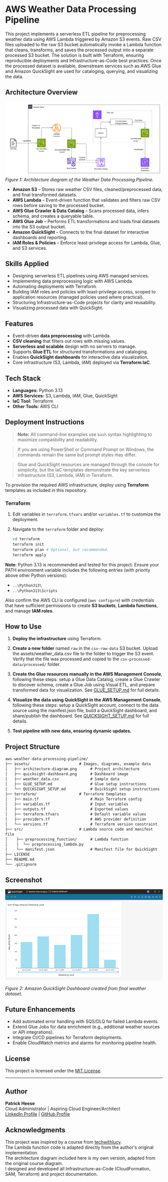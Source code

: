 # AWS Weather Data Processing Pipeline
This project implements a serverless ETL pipeline for preprocessing weather data using AWS Lambda triggered by Amazon S3 events. Raw CSV files uploaded to the raw S3 bucket automatically invoke a Lambda function that cleans, transforms, and saves the processed output into a separate processed S3 bucket. The solution is built with Terraform, ensuring reproducible deployments and Infrastructure-as-Code best practices. Once the processed dataset is available, downstream services such as AWS Glue and Amazon QuickSight are used for cataloging, querying, and visualizing the data.

## Architecture Overview
![Architecture Diagram](assets/architecture-diagram.png)  
*Figure 1: Architecture diagram of the Weather Data Processing Pipeline.*

- **Amazon S3** – Stores raw weather CSV files, cleaned/preprocessed data, and final transformed datasets.  
- **AWS Lambda** – Event-driven function that validates and filters raw CSV rows before saving to the processed bucket.  
- **AWS Glue Crawler & Data Catalog** – Scans processed data, infers schema, and creates a queryable table.  
- **AWS Glue Job** – Performs ETL transformations and loads final datasets into the S3 output bucket.  
- **Amazon QuickSight** – Connects to the final dataset for interactive dashboards and reporting.  
- **IAM Roles & Policies** – Enforce least-privilege access for Lambda, Glue, and S3 services.  

## Skills Applied
- Designing serverless ETL pipelines using AWS managed services.  
- Implementing data preprocessing logic with AWS Lambda.  
- Automating deployments with Terraform.  
- Building IAM roles and policies with least-privilege access, scoped to application resources (managed policies used where practical).  
- Structuring Infrastructure-as-Code projects for clarity and reusability.  
- Visualizing processed data with QuickSight.  

## Features
- Event-driven **data preprocessing** with Lambda.  
- **CSV cleaning** that filters out rows with missing values.  
- **Serverless and scalable** design with no servers to manage.  
- Supports **Glue ETL** for structured transformations and cataloging.  
- Enables **QuickSight dashboards** for interactive data visualization.  
- Core infrastructure (S3, Lambda, IAM) deployed via **Terraform IaC**.  

## Tech Stack
- **Languages:** Python 3.13  
- **AWS Services:** S3, Lambda, IAM, Glue, QuickSight
- **IaC Tool:** Terraform  
- **Other Tools:** AWS CLI  

## Deployment Instructions
> **Note:** All command-line examples use `bash` syntax highlighting to maximize compatibility and readability. 

> If you are using PowerShell or Command Prompt on Windows, the commands remain the same but prompt styles may differ.

> Glue and QuickSight resources are managed through the console for simplicity, but the IaC templates demonstrate the key serverless infrastructure (S3, Lambda, IAM) in Terraform.
 
To provision the required AWS infrastructure, deploy using **Terraform** templates as included in this repository.

### **Terraform**
1. Edit variables in `terraform.tfvars` and/or `variables.tf` to customize the deployment.
   
2. Navigate to the `terraform` folder and deploy:
   ```bash
   cd terraform
   terraform init
   terraform plan # Optional, but recommended.
   terraform apply
   ```

**Note**: Python 3.13 is recommended and tested for this project. Ensure your PATH environment variable includes the following entries (with priority above other Python versions):
- `..\Python313\`
- `..\Python313\Scripts`  

Also confirm the AWS CLI is configured (`aws configure`) with credentials that have sufficient permissions to create **S3 buckets**, **Lambda functions**, and manage **IAM roles**.

## How to Use
1. **Deploy the infrastructure** using Terraform.

2. **Create a new folder** named `raw` in the `csv-raw-data` S3 bucket. Upload the assets/weather_data.csv file to the folder to trigger the S3 event. Verify that the file was processed and copied to the `csv-processed-data/processed/` folder.

3. **Create the Glue resources manually in the AWS Management Console**, following these steps: setup a Glue Data Catalog, create a Glue Crawler to discover schema, create a Glue Job using Visual ETL, and prepare transformed data for visualization. See [GLUE_SETUP.md](assets/GLUE_SETUP.md) for full details.

4. **Visualize the data using QuickSight in the AWS Management Console**, following these steps: setup a QuickSight account, connect to the data source using the manifest.json file, build a QuickSight dashboard, and share/publish the dashboard. See [QUICKSIGHT_SETUP.md](assets/QUICKSIGHT_SETUP.md) for full details.

5. **Test pipeline with new data, ensuring dynamic updates.**

## Project Structure
```plaintext
aws-weather-data-processing-pipeline/
├── assets/                      # Images, diagrams, example data
│   ├── architecture-diagram.png      # Project architecture
│   ├── quicksight-dashboard.png	  # Dashboard image
│   ├── weather_data.csv			  # Sample data
│   ├── GLUE_SETUP.md	  			  # Glue setup instructions
│   └── QUICKSIGHT_SETUP.md	  		  # QuickSight setup instructions
├── terraform/                   # Terraform templates
│   ├── main.tf                       # Main Terraform config
│   ├── variables.tf                  # Input variables
│   ├── outputs.tf					  # Exported values
│   ├── terraform.tfvars              # Default variable values
│   ├── providers.tf			      # AWS provider definition
│   └── versions.tf					  # Terraform version constraint
├── src/                         # Lambda source code and manifest file
│    ├── preprocessing_function/	  # Lambda function
│    │  └── preprocessing_lambda.py       
│    └── manifest.json				  # Manifest file for QuickSight
├── LICENSE
├── README.md
└── .gitignore
```

## Screenshot
![QuickSight Dashboard](assets/quicksight-dashboard.png)

*Figure 2: Amazon QuickSight Dashboard created from final weather dataset.*  

## Future Enhancements
- Add automated error handling with SQS/DLQ for failed Lambda events.
- Extend Glue Jobs for data enrichment (e.g., additional weather sources or API integrations).
- Integrate CI/CD pipelines for Terraform deployments.
- Enable CloudWatch metrics and alarms for monitoring pipeline health.

## License
This project is licensed under the [MIT License](LICENSE).

---

## Author
**Patrick Heese**  
Cloud Administrator | Aspiring Cloud Engineer/Architect  
[LinkedIn Profile](https://www.linkedin.com/in/patrick-heese/) | [GitHub Profile](https://github.com/patrick-heese)

## Acknowledgments
This project was inspired by a course from [techwithlucy](https://github.com/techwithlucy).  
The Lambda function code is adapted directly from the author's original implementation.  
The architecture diagram included here is my own version, adapted from the original course diagram.  
I designed and developed all Infrastructure-as-Code (CloudFormation, SAM, Terraform) and project documentation.  
